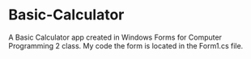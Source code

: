 # Basic-Calculator
A Basic Calculator app created in Windows Forms for Computer Programming 2 class.
My code the form is located in the Form1.cs file.

